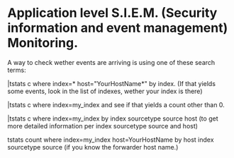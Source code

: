 # Application level S.I.E.M. (Security information and event management) Monitoring.   


A way to check wether events are arriving is using one of these search terms:

|tstats c where index=* host="YourHostName*" by index. 
(If that yields some events, look in the list of indexes, wether your index is there)

|tstats c where index=my_index and see if that yields a count other than 0.

|tstats c where index=my_index by index sourcetype source host (to get more detailed information per index sourcetype source and host)

tstats count where index=my_index host=YourHostName by host index sourcetype source
(if you know the forwarder host name.)
